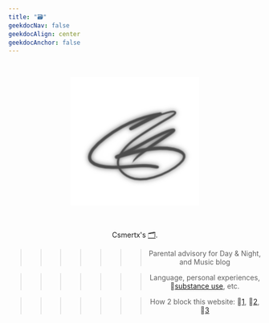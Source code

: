 ```yaml
---
title: "🗃️"
geekdocNav: false
geekdocAlign: center
geekdocAnchor: false
---
```


<br />

<div style="text-align: center;">

![crs](/crs_256x256_silver.png "Initials created with Krita")

<br />

Csmertx's [🗂️](pad "Notes").

> > > > > > > Parental advisory for Day & Night, and Music blog

> > > > > > > Language, personal experiences, 🔗[substance use](https://www.usa.gov/substance-abuse "USA.gov | Find help for substance abuse"), etc.

> > > > > > > How 2 block this website: 🔗[1](https://www.digitaltrends.com/computing/how-to-block-a-website/ "Digital Trends | How to Block a Website"), 🔗[2](https://www.lifewire.com/how-to-block-a-website-4177078 "Lifewire | How to Block a Website"), 🔗[3](https://www.wired.com/story/how-to-block-websites-chrome-firefox-ios-android/ "Wired | How to Block Bad Websites—or Just Get Things Done")

</div>